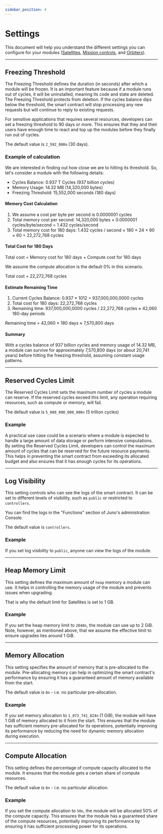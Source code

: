```yaml
---
sidebar_position: 4
---
```


# Settings

This document will help you understand the different settings you can configure for your modules ([Satellites], [Mission controls], and [Orbiters]).

---

## Freezing Threshold

The Freezing Threshold defines the duration (in seconds) after which a module will be frozen. It is an important feature because if a module runs out of cycles, it will be uninstalled, meaning its code and state are deleted. The Freezing Threshold protects from deletion. If the cycles balance dips below the threshold, the smart contract will stop processing any new requests but will continue to reply to existing requests.

For sensitive applications that requires several resources, developers can set a freezing threshold to 90 days or more. This ensures that they and their users have enough time to react and top up the modules before they finally run out of cycles.

The default value is `2_592_000n` (30 days).

### Example of calculation

We are interested in finding out how close we are to hitting its threshold. So, let's consider a module with the following details:

- Cycles Balance: 0.937 T Cycles (937 billion cycles)
- Memory Usage: 14.32 MB (14,320,000 bytes)
- Freezing Threshold: 15,552,000 seconds (180 days)

#### Memory Cost Calculation

1. We assume a cost per byte per second is 0.0000001 cycles
2. Total memory cost per second: 14,320,000 bytes × 0.0000001 cycles/byte/second = 1.432 cycles/second
3. Total memory cost for 180 days: 1.432 cycles / second × 180 × 24 × 60 × 60 = 22,272,768 cycles

#### Total Cost for 180 Days

Total cost = Memory cost for 180 days + Compute cost for 180 days

We assume the compute allocation is the default 0% in this scenario.

Total cost = 22,272,768 cycles

#### Estimate Remaining Time

1. Current Cycles Balance: 0.937 × 1012 = 937,000,000,0000 cycles
2. Total cost for 180 days: 22,272,768 cycles
3. Remaining time: 937,000,000,0000 cycles / 22,272,768 cycles ≈ 42,060 180-day periods

Remaining time = 42,060 × 180 days ≈ 7,570,800 days

#### Summary

With a cycles balance of 937 billion cycles and memory usage of 14.32 MB, a module can survive for approximately 7,570,800 days (or about 20,741 years) before hitting the freezing threshold, assuming constant usage patterns.

---

## Reserved Cycles Limit

The Reserved Cycles Limit sets the maximum number of cycles a module can reserve. If the reserved cycles exceed this limit, any operation requiring resources, such as compute or memory, will fail.

The default value is `5_000_000_000_000n` (5 trillion cycles)

### Example

A practical use case could be a scenario where a module is expected to handle a large amount of data storage or perform intensive computations. By setting the Reserved Cycles Limit, developers can control the maximum amount of cycles that can be reserved for the future resource payments. This helps in preventing the smart contract from exceeding its allocated budget and also ensures that it has enough cycles for its operations.

---

## Log Visibility

This setting controls who can see the logs of the smart contract. It can be set to different levels of visibility, such as `public` or restricted to `controllers`.

You can find the logs in the "Functions" section of Juno's administration Console.

The default value is `controllers`.

### Example

If you set log visibility to `public`, anyone can view the logs of the module.

---

## Heap Memory Limit

This setting defines the maximum amount of `heap` memory a module can use. It helps in controlling the memory usage of the module and prevents issues when upgrading.

That is why the default limit for Satellites is set to 1 GB.

### Example

If you set the heap memory limit to `2048n`, the module can use up to 2 GiB. Note, however, as mentioned above, that we assume the effective limit to ensure upgrades lies around 1 GiB.

---

## Memory Allocation

This setting specifies the amount of memory that is pre-allocated to the module. Pre-allocating memory can help in optimizing the smart contract's performance by ensuring it has a guaranteed amount of memory available from the start.

The default value is `0n` - i.e. no particular pre-allocation.

### Example

If you set memory allocation to `1_073_741_824n` (1 GiB), the module will have 1 GiB of memory allocated to it from the start. This ensures that the module has sufficient memory pre-allocated for its operations, potentially improving its performance by reducing the need for dynamic memory allocation during execution.

---

## Compute Allocation

This setting defines the percentage of compute capacity allocated to the module. It ensures that the module gets a certain share of compute resources.

The default value is `0n` - i.e. no particular allocation.

### Example

If you set the compute allocation to `50n`, the module will be allocated 50% of the compute capacity. This ensures that the module has a guaranteed share of the compute resources, potentially improving its performance by ensuring it has sufficient processing power for its operations.

[satellites]: ../terminology.md#satellite
[mission controls]: ../terminology.md#mission-control
[orbiters]: ../terminology.md#orbiter
